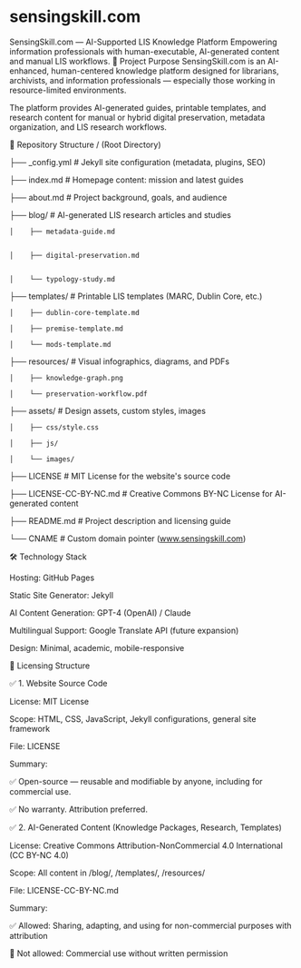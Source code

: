 # sensingskill.com
SensingSkill.com — AI-Supported LIS Knowledge Platform
Empowering information professionals with human-executable, AI-generated content and manual LIS workflows.
🚀 Project Purpose
SensingSkill.com is an AI-enhanced, human-centered knowledge platform designed for librarians, archivists, and information professionals — especially those working in resource-limited environments.

The platform provides AI-generated guides, printable templates, and research content for manual or hybrid digital preservation, metadata organization, and LIS research workflows.



📂 Repository Structure
/ (Root Directory)

├── _config.yml                   # Jekyll site configuration (metadata, plugins, SEO)


├── index.md                      # Homepage content: mission and latest guides


├── about.md                      # Project background, goals, and audience


├── blog/                         # AI-generated LIS research articles and studies


    │    ├── metadata-guide.md


    │    ├── digital-preservation.md


    │    └── typology-study.md


├── templates/                    # Printable LIS templates (MARC, Dublin Core, etc.)


    │    ├── dublin-core-template.md

    │    ├── premise-template.md

    │    └── mods-template.md

├── resources/                    # Visual infographics, diagrams, and PDFs

    │    ├── knowledge-graph.png

    │    └── preservation-workflow.pdf

├── assets/                       # Design assets, custom styles, images

    │    ├── css/style.css

    │    ├── js/

    │    └── images/

├── LICENSE                       # MIT License for the website's source code

├── LICENSE-CC-BY-NC.md           # Creative Commons BY-NC License for AI-generated content

├── README.md                     # Project description and licensing guide

└── CNAME                         # Custom domain pointer (www.sensingskill.com)

🛠 Technology Stack

Hosting: GitHub Pages

Static Site Generator: Jekyll

AI Content Generation: GPT-4 (OpenAI) / Claude

Multilingual Support: Google Translate API (future expansion)

Design: Minimal, academic, mobile-responsive

📜 Licensing Structure

✅ 1. Website Source Code

License: MIT License

Scope: HTML, CSS, JavaScript, Jekyll configurations, general site framework

File: LICENSE

Summary:

✅ Open-source — reusable and modifiable by anyone, including for commercial use.

✅ No warranty. Attribution preferred.

✅ 2. AI-Generated Content (Knowledge Packages, Research, Templates)

License: Creative Commons Attribution-NonCommercial 4.0 International (CC BY-NC 4.0)

Scope: All content in /blog/, /templates/, /resources/

File: LICENSE-CC-BY-NC.md

Summary:

✅ Allowed: Sharing, adapting, and using for non-commercial purposes with attribution

🚫 Not allowed: Commercial use without written permission

